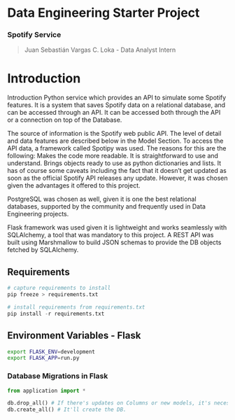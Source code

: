 # Data Engineering Starter Project
### Spotify Service
> Juan Sebastián Vargas C.
> Loka - Data Analyst Intern

# Introduction
Introduction
Python service which provides an API to simulate some Spotify features. It is a system that saves Spotify data on a relational database, and can be accessed through an API. It can be accessed both through the API or a connection on top of the Database.

The source of information is the Spotify web public API. The level of detail and data features are described below in the Model Section. To access the API data, a framework called Spotipy was used. The reasons for this are the following:
Makes the code more readable.
It is straightforward to use and understand.
Brings objects ready to use as python dictionaries and lists.
It has of course some caveats including the fact that it doesn’t get updated as soon as the official Spotify API releases any update. However, it was chosen given the advantages it offered to this project.

PostgreSQL was chosen as well, given it is one the best relational databases, supported by the community and frequently used in Data Engineering projects. 

Flask framework was used given it is lightweight and works seamlessly with SQLAlchemy, a tool that was mandatory to this project. A REST API was built using Marshmallow to build JSON schemas to provide the DB objects fetched by SQLAlchemy.



## Requirements
```python
# capture requirements to install
pip freeze > requirements.txt

# install requirements from requirements.txt
pip install -r requirements.txt
```

## Environment Variables - Flask
```bash
export FLASK_ENV=development
export FLASK_APP=run.py
```

### Database Migrations in Flask
```python
from application import *

db.drop_all() # If there's updates on Columns or new models, it's necessary to drop the DB
db.create_all() # It'll create the DB.
```